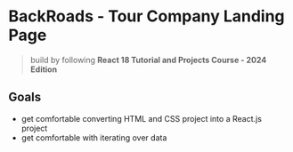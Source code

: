 # BackRoads - Tour Company Landing Page

> build by following **React 18 Tutorial and Projects Course - 2024 Edition**

## Goals

-   get comfortable converting HTML and CSS project into a React.js project
-   get comfortable with iterating over data
